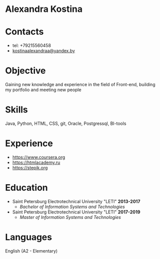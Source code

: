 # Alexandra Kostina
# Contacts
  * tel: +79215560458
  * kostinaalexandraa@yandex.by
# Objective
  Gaining new knowledge and experience in the field of Front-end, building my portfolio and meeting new people
# Skills
  Java, Python, HTML, CSS, git, Oracle, Postgressql, BI-tools
# Experience
  * https://www.coursera.org
  * https://htmlacademy.ru
  * https://stepik.org
# Education 
   * Saint Petersburg Electrotechnical University "LETI" __2013-2017__
      * _Bachelor of Information Systems and Technologies_           
   * Saint Petersburg Electrotechnical University "LETI" __2017-2019__
      * _Master of Information Systems and Technologies_ 
# Languages
  English (A2 - Elementary)
